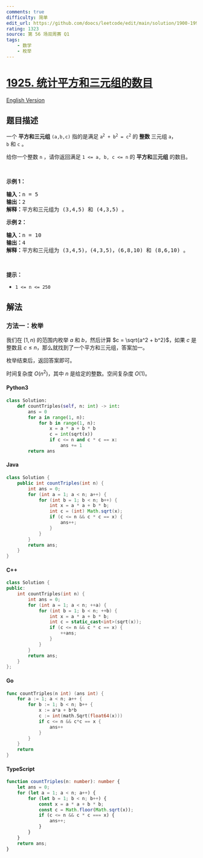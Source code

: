 ```yaml
---
comments: true
difficulty: 简单
edit_url: https://github.com/doocs/leetcode/edit/main/solution/1900-1999/1925.Count%20Square%20Sum%20Triples/README.md
rating: 1323
source: 第 56 场双周赛 Q1
tags:
    - 数学
    - 枚举
---
```


<!-- problem:start -->

# [1925. 统计平方和三元组的数目](https://leetcode.cn/problems/count-square-sum-triples)

[English Version](/solution/1900-1999/1925.Count%20Square%20Sum%20Triples/README_EN.md)

## 题目描述

<!-- description:start -->

<p>一个 <strong>平方和三元组</strong> <code>(a,b,c)</code> 指的是满足 <code>a<sup>2</sup> + b<sup>2</sup> = c<sup>2</sup></code> 的 <strong>整数 </strong>三元组 <code>a</code>，<code>b</code> 和 <code>c</code> 。</p>

<p>给你一个整数 <code>n</code> ，请你返回满足<em> </em><code>1 &lt;= a, b, c &lt;= n</code> 的 <strong>平方和三元组</strong> 的数目。</p>

<p> </p>

<p><strong>示例 1：</strong></p>

<pre><b>输入：</b>n = 5
<b>输出：</b>2
<b>解释：</b>平方和三元组为 (3,4,5) 和 (4,3,5) 。
</pre>

<p><strong>示例 2：</strong></p>

<pre><b>输入：</b>n = 10
<b>输出：</b>4
<b>解释：</b>平方和三元组为 (3,4,5)，(4,3,5)，(6,8,10) 和 (8,6,10) 。
</pre>

<p> </p>

<p><strong>提示：</strong></p>

<ul>
	<li><code>1 &lt;= n &lt;= 250</code></li>
</ul>

<!-- description:end -->

## 解法

<!-- solution:start -->

### 方法一：枚举

我们在 $[1, n)$ 的范围内枚举 $a$ 和 $b$，然后计算 $c = \sqrt{a^2 + b^2}$，如果 $c$ 是整数且 $c \leq n$，那么就找到了一个平方和三元组，答案加一。

枚举结束后，返回答案即可。

时间复杂度 $O(n^2)$，其中 $n$ 是给定的整数。空间复杂度 $O(1)$。

<!-- tabs:start -->

#### Python3

```python
class Solution:
    def countTriples(self, n: int) -> int:
        ans = 0
        for a in range(1, n):
            for b in range(1, n):
                x = a * a + b * b
                c = int(sqrt(x))
                if c <= n and c * c == x:
                    ans += 1
        return ans
```

#### Java

```java
class Solution {
    public int countTriples(int n) {
        int ans = 0;
        for (int a = 1; a < n; a++) {
            for (int b = 1; b < n; b++) {
                int x = a * a + b * b;
                int c = (int) Math.sqrt(x);
                if (c <= n && c * c == x) {
                    ans++;
                }
            }
        }
        return ans;
    }
}
```

#### C++

```cpp
class Solution {
public:
    int countTriples(int n) {
        int ans = 0;
        for (int a = 1; a < n; ++a) {
            for (int b = 1; b < n; ++b) {
                int x = a * a + b * b;
                int c = static_cast<int>(sqrt(x));
                if (c <= n && c * c == x) {
                    ++ans;
                }
            }
        }
        return ans;
    }
};
```

#### Go

```go
func countTriples(n int) (ans int) {
	for a := 1; a < n; a++ {
		for b := 1; b < n; b++ {
			x := a*a + b*b
			c := int(math.Sqrt(float64(x)))
			if c <= n && c*c == x {
				ans++
			}
		}
	}
	return
}
```

#### TypeScript

```ts
function countTriples(n: number): number {
    let ans = 0;
    for (let a = 1; a < n; a++) {
        for (let b = 1; b < n; b++) {
            const x = a * a + b * b;
            const c = Math.floor(Math.sqrt(x));
            if (c <= n && c * c === x) {
                ans++;
            }
        }
    }
    return ans;
}
```

<!-- tabs:end -->

<!-- solution:end -->

<!-- problem:end -->
